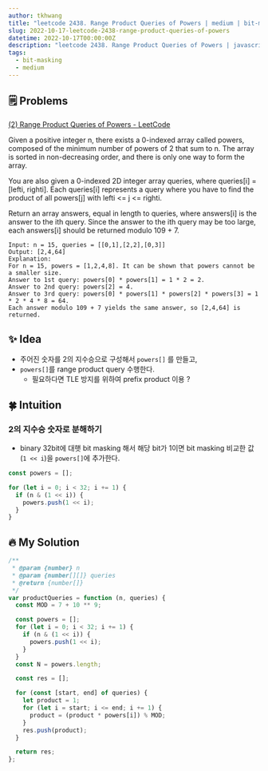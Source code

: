 ```yaml
---
author: tkhwang
title: "leetcode 2438. Range Product Queries of Powers | medium | bit-masking"
slug: 2022-10-17-leetcode-2438-range-product-queries-of-powers
datetime: 2022-10-17T00:00:00Z
description: "leetcode 2438. Range Product Queries of Powers | javascript | medium | bit-masking"
tags:
  - bit-masking
  - medium
---
```


## 🗒️ Problems

[(2) Range Product Queries of Powers - LeetCode](https://leetcode.com/problems/range-product-queries-of-powers/)

Given a positive integer n, there exists a 0-indexed array called powers, composed of the minimum number of powers of 2 that sum to n. The array is sorted in non-decreasing order, and there is only one way to form the array.

You are also given a 0-indexed 2D integer array queries, where queries[i] = [lefti, righti]. Each queries[i] represents a query where you have to find the product of all powers[j] with lefti <= j <= righti.

Return an array answers, equal in length to queries, where answers[i] is the answer to the ith query. Since the answer to the ith query may be too large, each answers[i] should be returned modulo 109 + 7.

```
Input: n = 15, queries = [[0,1],[2,2],[0,3]]
Output: [2,4,64]
Explanation:
For n = 15, powers = [1,2,4,8]. It can be shown that powers cannot be a smaller size.
Answer to 1st query: powers[0] * powers[1] = 1 * 2 = 2.
Answer to 2nd query: powers[2] = 4.
Answer to 3rd query: powers[0] * powers[1] * powers[2] * powers[3] = 1 * 2 * 4 * 8 = 64.
Each answer modulo 109 + 7 yields the same answer, so [2,4,64] is returned.
```

## ✨ Idea

- 주어진 숫자를 2의 지수승으로 구성해서 `powers[]` 를 만들고,
- `powers[]`를 range product query 수행한다.
  - 필요하다면 TLE 방지를 위하여 prefix product 이용 ?

## 🍀 Intuition

### 2의 지수승 숫자로 분해하기

- binary 32bit에 대햇 bit masking 해서 해당 bit가 1이면 bit masking 비교한 값 (`1 << i`)을 `powers[]`에 추가한다.

```javascript
const powers = [];

for (let i = 0; i < 32; i += 1) {
  if (n & (1 << i)) {
    powers.push(1 << i);
  }
}
```

## 🔥 My Solution

```javascript
/**
 * @param {number} n
 * @param {number[][]} queries
 * @return {number[]}
 */
var productQueries = function (n, queries) {
  const MOD = 7 + 10 ** 9;

  const powers = [];
  for (let i = 0; i < 32; i += 1) {
    if (n & (1 << i)) {
      powers.push(1 << i);
    }
  }
  const N = powers.length;

  const res = [];

  for (const [start, end] of queries) {
    let product = 1;
    for (let i = start; i <= end; i += 1) {
      product = (product * powers[i]) % MOD;
    }
    res.push(product);
  }

  return res;
};
```
